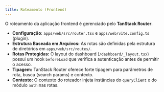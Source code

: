 ```yaml
---
title: Roteamento (Frontend)
---
```


O roteamento da aplicação frontend é gerenciado pelo **TanStack Router**.

- **Configuração:** `apps/web/src/router.tsx` e `apps/web/vite.config.ts` (plugin).
- **Estrutura Baseada em Arquivos:** As rotas são definidas pela estrutura de diretórios em `apps/web/src/routes/`.
- **Rotas Protegidas:** O layout do dashboard (`/dashboard/_layout.tsx`) possui um hook `beforeLoad` que verifica a autenticação antes de permitir o acesso.
- **Tipagem:** TanStack Router oferece forte tipagem para parâmetros de rota, busca (search params) e contexto.
- **Contexto:** O contexto do roteador injeta instâncias do `queryClient` e do módulo `auth` nas rotas.
